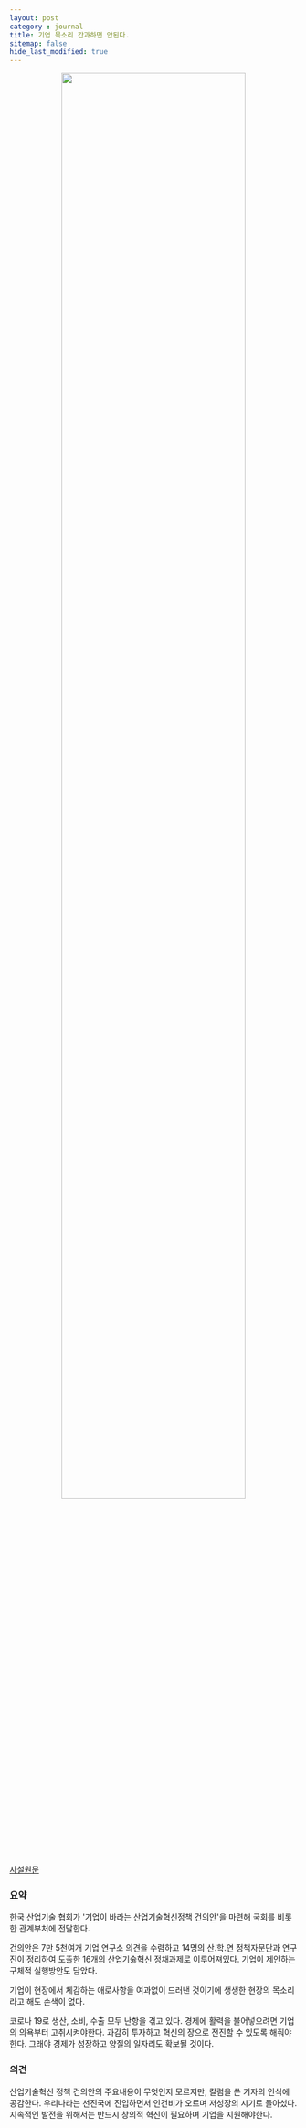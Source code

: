 ```yaml
---
layout: post
category : journal
title: 기업 목소리 간과하면 안된다.
sitemap: false
hide_last_modified: true
---
```

<p align="center">
<img src = "https://user-images.githubusercontent.com/23326843/126414406-3865e5c9-2824-4c4d-90a0-482c8f7d6554.jpg" width="80%" />
</p>

[사설원문](https://www.etnews.com/20210715000234?m=1)

### 요약

한국 산업기술 협회가 '기업이 바라는 산업기술혁신정책 건의안'을 마련해 국회를 비롯한 관계부처에 전달한다. 

건의안은 7만 5천여개 기업 연구소 의견을 수렴하고 14명의 산.학.연 정책자문단과 연구진이 정리하여 도출한 16개의 산업기숧혁신 정채과제로 이루어져있다. 기업이 제안하는 구체적 실행방안도 담았다.

기업이 현장에서 체감하는 애로사항을 여과없이 드러낸 것이기에 생생한 현장의 목소리라고 해도 손색이 없다. 

코로나 19로 생산, 소비, 수출 모두 난항을 겪고 있다. 경제에 활력을 불어넣으려면 기업의 의욕부터 고취시켜야한다. 과감히 투자하고 혁신의 장으로 전진할 수 있도록 해줘야한다. 그래야 경제가 성장하고 양질의 일자리도 확보될 것이다.

### 의견
산업기술혁신 정책 건의안의 주요내용이 무엇인지 모르지만, 칼럼을 쓴 기자의 인식에 공감한다. 우리나라는 선진국에 진입하면서 인건비가 오르며 저성장의 시기로 돌아섰다. 지속적인 발전을 위해서는 반드시 창의적 혁신이 필요하며 기업을 지원해야한다.

